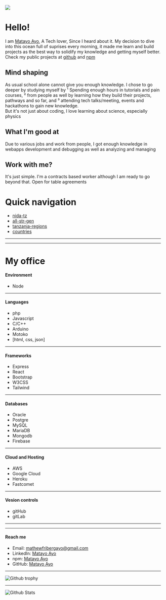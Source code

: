 ![](https://komarev.com/ghpvc/?username=matayo-ayo)

# Hello!
I am [Matayo Ayo](https://github.com/matayo-ayo), A Tech lover, Since I heard about it. My decision to dive into this ocean full of suprises every morning, it made me learn and build projects as the best way to solidify my knowledge and getting myself better.<br>
Check my public projects at [github](https://github.com/matayo-ayo) and [npm](https://www.npmjs.com/~matayo-ayo)


## Mind shaping
As usual school alone cannot give you enough knowledge. I chose to go deeper by studying myself by ¹ Spending enough hours in tutorials and pain courses, ² from people as well by learning how they build their projects, pathways and so far, and ³ attending tech talks/meeting, events and hackathons to gain new knowledge.<br>
But it's not just about coding, I love learning about science, especially physics


## What I'm good at
Due to various jobs and work from people, I got enough knowledge in webapps development and debugging as well as analyzing and managing 


## Work with me?
It's just simple. I'm a contracts based worker although I am ready to go beyond that. Open for table agreements

# Quick navigation
- [nida-tz](https://matayo-ayo.github.io/nida-tz/)
- [all-str-gen](https://matayo-ayo.github.io/all-str-gen/)
- [tanzania-regions](https://matayo-ayo.github.io/regions/tanzania/)
- [countries](https://matayo-ayo.github.io/countries/)

---
---

# My office

#### Environment
- Node

---

#### Languages
- php
- Javascript
- C/C++
- Arduino
- Motoko
- [html, css, json]

---

#### Frameworks
- Express
- React
- Bootstrap
- W3CSS
- Tailwind

---

#### Databases
- Oracle
- Postgre
- MySQL
- MariaDB
- Mongodb
- Firebase

---

#### Cloud and Hosting
- AWS
- Google Cloud
- Heroku
- Fastcomet

---

#### Vesion controls
- gitHub
- gitLab

---
---

#### Reach me
- Email: mathewfribergayo@gmail.com
- LinkedIn: [Matayo Ayo](https://www.linkedin.com/in/matayoayo)
- npm: [Matayo Ayo](https://www.npmjs.com/~matayo-ayo)
- GitHub: [Matayo Ayo](https://github.com/matayo-ayo/)

---

![Github trophy](https://github-profile-trophy.vercel.app/?username=matayo-ayo&theme=matrix&margin-w=30&margin-h=15&column=4&width=100)

---

![Github Stats](https://github-readme-stats.vercel.app/api?username=matayo-ayo&count_private=true&show_icons=true&theme=merko)